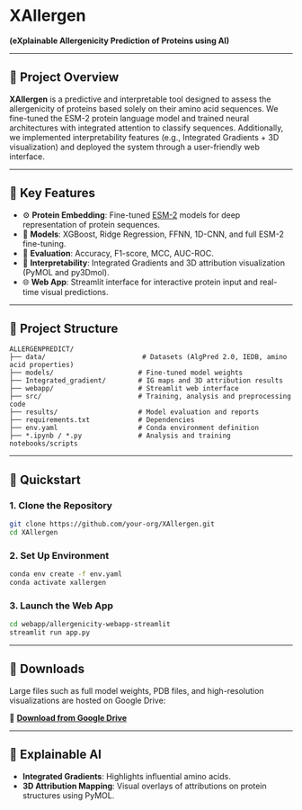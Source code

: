 # XAllergen

**(eXplainable Allergenicity Prediction of Proteins using AI)**

---

## 🧪 Project Overview

**XAllergen** is a predictive and interpretable tool designed to assess the allergenicity of proteins based solely on their amino acid sequences. We fine-tuned the ESM-2 protein language model and trained neural architectures with integrated attention to classify sequences. Additionally, we implemented interpretability features (e.g., Integrated Gradients + 3D visualization) and deployed the system through a user-friendly web interface.

---

## 🧬 Key Features

* ⚙️ **Protein Embedding**: Fine-tuned [ESM-2](https://github.com/facebookresearch/esm) models for deep representation of protein sequences.
* 🧠 **Models**: XGBoost, Ridge Regression, FFNN, 1D-CNN, and full ESM-2 fine-tuning.
* 🎯 **Evaluation**: Accuracy, F1-score, MCC, AUC-ROC.
* 🎨 **Interpretability**: Integrated Gradients and 3D attribution visualization (PyMOL and py3Dmol).
* 🌐 **Web App**: Streamlit interface for interactive protein input and real-time visual predictions.

---

## 📁 Project Structure

```plaintext
ALLERGENPREDICT/
├── data/                        # Datasets (AlgPred 2.0, IEDB, amino acid properties)
├── models/                     # Fine-tuned model weights
├── Integrated_gradient/        # IG maps and 3D attribution results
├── webapp/                     # Streamlit web interface
├── src/                        # Training, analysis and preprocessing code
├── results/                    # Model evaluation and reports
├── requirements.txt            # Dependencies
├── env.yaml                    # Conda environment definition
├── *.ipynb / *.py              # Analysis and training notebooks/scripts
```

---

## 🚀 Quickstart

### 1. Clone the Repository

```bash
git clone https://github.com/your-org/XAllergen.git
cd XAllergen
```

### 2. Set Up Environment

```bash
conda env create -f env.yaml
conda activate xallergen
```

### 3. Launch the Web App

```bash
cd webapp/allergenicity-webapp-streamlit
streamlit run app.py
```

---

## 🔗 Downloads

Large files such as full model weights, PDB files, and high-resolution visualizations are hosted on Google Drive:

📁 **[Download from Google Drive](https://drive.google.com/drive/folders/1Jjc4-SqccRb75_gBKfQ-pPC6kVCk8WeY?usp=sharing)**

---

## 🧠 Explainable AI

* **Integrated Gradients**: Highlights influential amino acids.
* **3D Attribution Mapping**: Visual overlays of attributions on protein structures using PyMOL.


